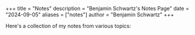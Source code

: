 +++
title = "Notes"
description = "Benjamin Schwartz's Notes Page"
date = "2024-09-05"
aliases = ["notes"]
author = "Benjamin Schwartz"
+++

Here's a collection of my notes from various topics:
